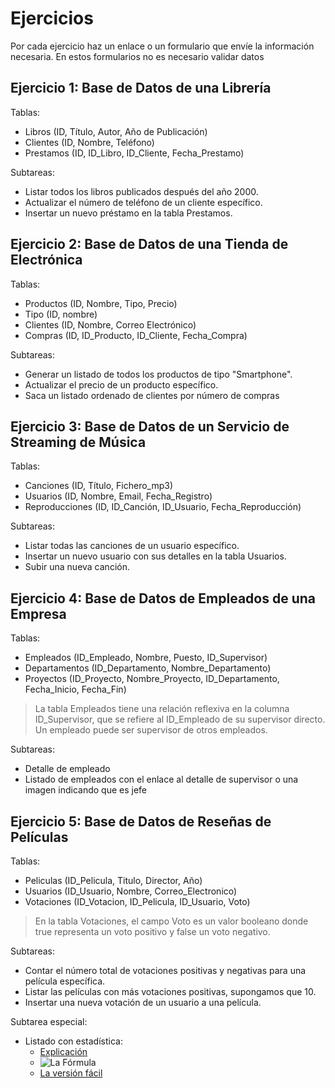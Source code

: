 # Ejercicios

Por cada ejercicio haz un enlace o un formulario que envíe la información necesaria. En estos formularios no es necesario validar datos

## Ejercicio 1: Base de Datos de una Librería

Tablas:

- Libros (ID, Título, Autor, Año de Publicación)
- Clientes (ID, Nombre, Teléfono)
- Prestamos (ID, ID_Libro, ID_Cliente, Fecha_Prestamo)

Subtareas:

- Listar todos los libros publicados después del año 2000.
- Actualizar el número de teléfono de un cliente específico.
- Insertar un nuevo préstamo en la tabla Prestamos.

## Ejercicio 2: Base de Datos de una Tienda de Electrónica

Tablas:

- Productos (ID, Nombre, Tipo, Precio)
- Tipo (ID, nombre)
- Clientes (ID, Nombre, Correo Electrónico)
- Compras (ID, ID_Producto, ID_Cliente, Fecha_Compra)

Subtareas:

- Generar un listado de todos los productos de tipo "Smartphone".
- Actualizar el precio de un producto específico.
- Saca un listado ordenado de clientes por número de compras

## Ejercicio 3: Base de Datos de un Servicio de Streaming de Música

Tablas:

- Canciones (ID, Título, Fichero_mp3)
- Usuarios (ID, Nombre, Email, Fecha_Registro)
- Reproducciones (ID, ID_Canción, ID_Usuario, Fecha_Reproducción)

Subtareas:

- Listar todas las canciones de un usuario específico.
- Insertar un nuevo usuario con sus detalles en la tabla Usuarios.
- Subir una nueva canción.

## Ejercicio 4: Base de Datos de Empleados de una Empresa

Tablas:

- Empleados (ID_Empleado, Nombre, Puesto, ID_Supervisor)
- Departamentos (ID_Departamento, Nombre_Departamento)
- Proyectos (ID_Proyecto, Nombre_Proyecto, ID_Departamento, Fecha_Inicio, Fecha_Fin)

> La tabla Empleados tiene una relación reflexiva en la columna ID_Supervisor, que se refiere al ID_Empleado de su supervisor directo. Un empleado puede ser supervisor de otros empleados.

Subtareas:

- Detalle de empleado
- Listado de empleados con el enlace al detalle de supervisor o una imagen indicando que es jefe

## Ejercicio 5: Base de Datos de Reseñas de Películas

Tablas:

- Peliculas (ID_Pelicula, Titulo, Director, Año)
- Usuarios (ID_Usuario, Nombre, Correo_Electronico)
- Votaciones (ID_Votacion, ID_Pelicula, ID_Usuario, Voto)

> En la tabla Votaciones, el campo Voto es un valor booleano donde true representa un voto positivo y false un voto negativo.

Subtareas:

- Contar el número total de votaciones positivas y negativas para una película específica.
- Listar las películas con más votaciones positivas, supongamos que 10.
- Insertar una nueva votación de un usuario a una película.

Subtarea especial:

- Listado con estadística:
    - [Explicación](https://www.evanmiller.org/how-not-to-sort-by-average-rating.html)
    - ![La Fórmula](https://www.evanmiller.org/images/average-rating/equation.png)
    - [La versión fácil](https://stackoverflow.com/a/21288319)